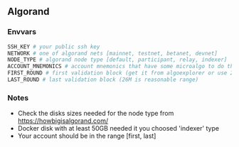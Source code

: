 ## Algorand

### Envvars

```bash
SSH_KEY # your public ssh key
NETWORK # one of algorand nets [mainnet, testnet, betanet, devnet]
NODE_TYPE # algorand node type [default, participant, relay, indexer]
ACCOUNT_MNEMONICS # account mnemonics that have some microalgo to do the participation transaction
FIRST_ROUND # first validation block (get it from algoexplorer or use 24M)
LAST_ROUND # last validation block (26M is reasonable range)
```

### Notes

- Check the disks sizes needed for the node type from https://howbigisalgorand.com/
- Docker disk with at least 50GB needed it you choosed 'indexer' type
- Your account should be in the range [first, last]
